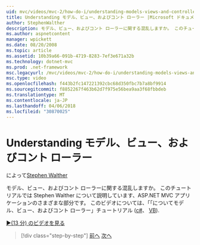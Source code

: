 ```yaml
---
uid: mvc/videos/mvc-2/how-do-i/understanding-models-views-and-controllers
title: Understanding モデル、ビュー、およびコント ローラー |Microsoft ドキュメント
author: StephenWalther
description: モデル、ビュー、およびコント ローラーに関する混乱しますか。 このチュートリアルでは Stephen Walther について説明しています、ASP.NET MVC アプリケーションのさまざまな部分です。
ms.author: aspnetcontent
manager: wpickett
ms.date: 08/20/2008
ms.topic: article
ms.assetid: 10b39a66-091b-4719-8283-7ef3e671a32b
ms.technology: dotnet-mvc
ms.prod: .net-framework
msc.legacyurl: /mvc/videos/mvc-2/how-do-i/understanding-models-views-and-controllers
msc.type: video
ms.openlocfilehash: f443b2fc147221392cbc68d350fbc7b7a8bf9914
ms.sourcegitcommit: f8852267f463b62d7f975e56bea9aa3f68fbbdeb
ms.translationtype: MT
ms.contentlocale: ja-JP
ms.lasthandoff: 04/06/2018
ms.locfileid: "30870025"
---
```

<a name="understanding-models-views-and-controllers"></a>Understanding モデル、ビュー、およびコント ローラー
====================
によって[Stephen Walther](https://github.com/StephenWalther)

モデル、ビュー、およびコント ローラーに関する混乱しますか。 このチュートリアルでは Stephen Walther について説明しています、ASP.NET MVC アプリケーションのさまざまな部分です。 このビデオについては、「「についてモデル、ビュー、およびコント ローラー」チュートリアル ([c#](../../../overview/older-versions-1/overview/understanding-models-views-and-controllers-cs.md)、 [VB](../../../overview/older-versions-1/overview/understanding-models-views-and-controllers-vb.md)).

[&#9654;(13 分) のビデオを見る](https://channel9.msdn.com/Blogs/ASP-NET-Site-Videos/understanding-models-views-and-controllers)

> [!div class="step-by-step"]
> [前へ](creating-a-movie-database-application-in-15-minutes-with-aspnet-mvc.md)
> [次へ](aspnet-mvc-controller-overview.md)
